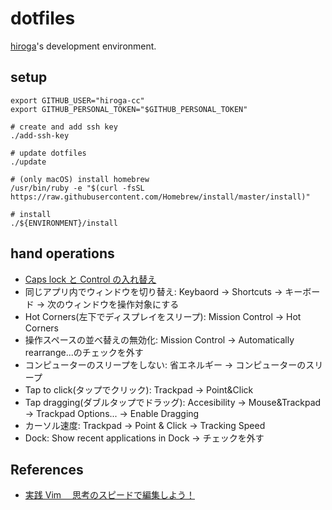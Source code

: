 # dotfiles

[hiroga](https://github.com/hiroga-cc)'s development environment.

## setup

```shell script
export GITHUB_USER="hiroga-cc"
export GITHUB_PERSONAL_TOKEN="$GITHUB_PERSONAL_TOKEN"

# create and add ssh key
./add-ssh-key

# update dotfiles
./update

# (only macOS) install homebrew
/usr/bin/ruby -e "$(curl -fsSL https://raw.githubusercontent.com/Homebrew/install/master/install)"

# install
./${ENVIRONMENT}/install
```

## hand operations

- [Caps lock と Control の入れ替え](https://pc-karuma.net/mac-keys-modifiers-switch-command-control-caps/)
- 同じアプリ内でウィンドウを切り替え: Keybaord → Shortcuts → キーボード → 次のウィンドウを操作対象にする
- Hot Corners(左下でディスプレイをスリープ): Mission Control → Hot Corners
- 操作スペースの並べ替えの無効化: Mission Control → Automatically rearrange...のチェックを外す
- コンピューターのスリープをしない: 省エネルギー → コンピューターのスリープ
- Tap to click(タップでクリック): Trackpad → Point&Click
- Tap dragging(ダブルタップでドラッグ): Accesibility → Mouse&Trackpad → Trackpad Options... → Enable Dragging
- カーソル速度: Trackpad → Point & Click → Tracking Speed
- Dock: Show recent applications in Dock → チェックを外す

## References

- [実践 Vim 　思考のスピードで編集しよう！](https://amzn.to/2RO11fr)
